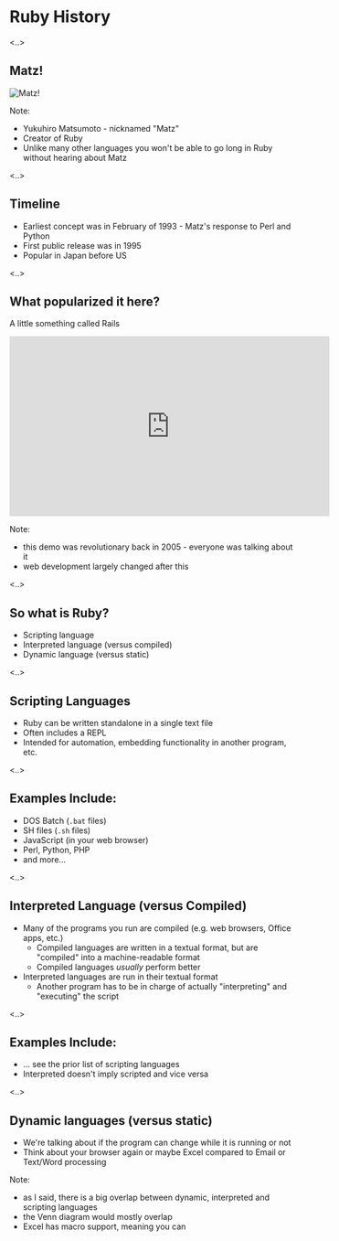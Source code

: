 # Ruby History

<..>

## Matz!

![Matz!](images/matz.jpg)

Note:
- Yukuhiro Matsumoto - nicknamed "Matz"
- Creator of Ruby
- Unlike many other languages you won't be able to go long in Ruby without hearing about Matz

<..>

## Timeline

* Earliest concept was in February of 1993 - Matz's response to Perl and Python
* First public release was in 1995
* Popular in Japan before US

<..>

## What popularized it here?

A little something called Rails <!-- .element class="fragment" -->

<iframe width="560" height="315" src="https://www.youtube.com/embed/Gzj723LkRJY" frameborder="0" allowfullscreen class="fragment"></iframe>

Note:
- this demo was revolutionary back in 2005 - everyone was talking about it
- web development largely changed after this

<..>

## So what is Ruby?

* Scripting language
* Interpreted language (versus compiled)
* Dynamic language (versus static)

<..>

## Scripting Languages

* Ruby can be written standalone in a single text file
* Often includes a REPL
* Intended for automation, embedding functionality in another program, etc.

<..>

## Examples Include:

* DOS Batch (`.bat` files)
* SH files (`.sh` files)
* JavaScript (in your web browser)
* Perl, Python, PHP
* and more...

<..>

## Interpreted Language (versus Compiled)

* Many of the programs you run are compiled (e.g. web browsers, Office apps, etc.)
    * Compiled languages are written in a textual format, but are "compiled" into a machine-readable format
    * Compiled languages *usually* perform better
* Interpreted languages are run in their textual format
    * Another program has to be in charge of actually "interpreting" and "executing" the script

<..>

## Examples Include:

* ... see the prior list of scripting languages
* Interpreted doesn't imply scripted and vice versa

<..>

## Dynamic languages (versus static)

* We're talking about if the program can change while it is running or not
* Think about your browser again or maybe Excel compared to Email or Text/Word processing

Note:
- as I said, there is a big overlap between dynamic, interpreted and scripting languages
- the Venn diagram would mostly overlap
- Excel has macro support, meaning you can
